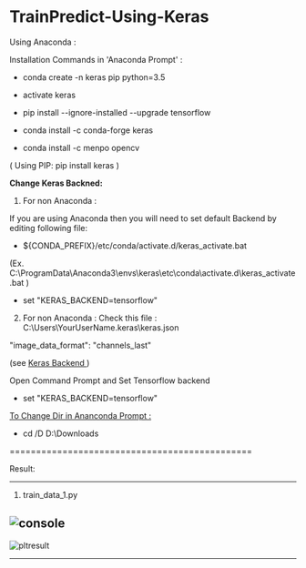 # TrainPredict-Using-Keras

Using Anaconda :

Installation Commands in 'Anaconda Prompt' :

- conda create -n keras pip python=3.5

- activate keras

- pip install --ignore-installed --upgrade tensorflow

- conda install -c conda-forge keras

- conda install -c menpo opencv


( Using PIP: pip install keras )

<b> Change Keras Backned: </b>

1. For non Anaconda :

If you are using Anaconda then you will need to set default Backend by editing following file:

- ${CONDA_PREFIX}/etc/conda/activate.d/keras_activate.bat

(Ex. C:\ProgramData\Anaconda3\envs\keras\etc\conda\activate.d\keras_activate.bat )

- set "KERAS_BACKEND=tensorflow"

2. For non Anaconda :
Check this file : C:\Users\YourUserName\.keras\keras.json

"image_data_format": "channels_last"

(see <a href="https://keras.io/backend/">Keras Backend <a/> )
  
Open Command Prompt and Set Tensorflow backend

- set "KERAS_BACKEND=tensorflow"


<u> To Change Dir in Ananconda Prompt : </u>

- cd /D D:\Downloads

==============================================

Result:

--------------

1. train_data_1.py

![console](https://user-images.githubusercontent.com/27011804/38608379-cf95a2ec-3d98-11e8-8f47-ba2e86988fca.PNG)
--------------


![pltresult](https://user-images.githubusercontent.com/27011804/38608394-d9ae79fc-3d98-11e8-8dde-7c1224920e59.jpg)

--------------
